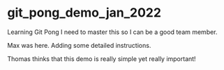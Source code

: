 # git_pong_demo_jan_2022

Learning Git Pong
I need to master this so I can be a good team member.

Max was here. Adding some detailed instructions.

Thomas thinks that this demo is really simple yet really important!